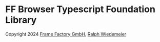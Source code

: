 # FF Browser Typescript Foundation Library

Copyright 2024 [Frame Factory GmbH](https://framefactory.ch), [Ralph Wiedemeier](https://about.me/ralphw)  
